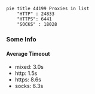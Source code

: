 
```mermaid
pie title 44199 Proxies in list
    "HTTP" : 24833
    "HTTPS": 6441
    "SOCKS" : 18028
```

### Some Info
#### Average Timeout

- mixed: 3.0s
- http: 1.5s
- https: 8.6s
- socks: 6.3s